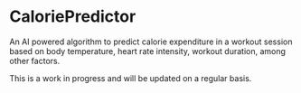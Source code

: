 # CaloriePredictor
An AI powered algorithm to predict calorie expenditure in a workout session based on body temperature, heart rate intensity, workout duration, among other factors.

This is a work in progress and will be updated on a regular basis.
